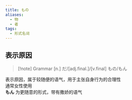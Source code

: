 ```yaml
---
title: もの
aliases:
  - 物
  - 者
tags:
  - 形式名词
---
```

## 表示原因  

> [!note] Grammar
> [n.] だ/[adj.final.]/[v.final] もの/もん

表示原因，属于较随便的语气，用于主张自身行为的合理性  
通常女性使用  
**もん** 为更随意的形式，带有撒娇的语气  
